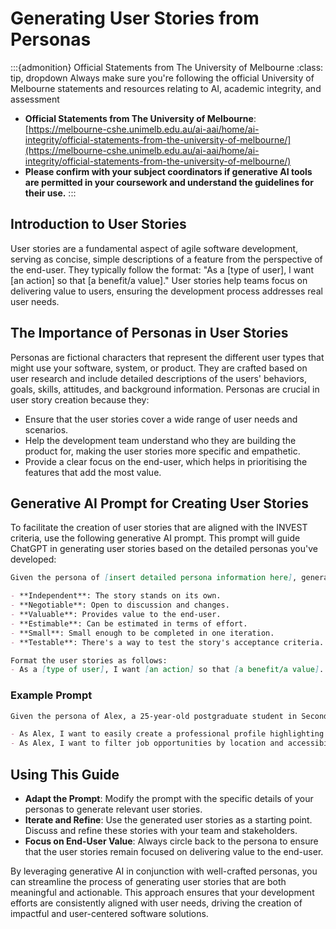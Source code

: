 # Generating User Stories from Personas

:::{admonition} Official Statements from The University of Melbourne
:class: tip, dropdown
Always make sure you're following the official University of Melbourne statements and resources relating to AI, academic integrity, and assessment
- **Official Statements from The University of Melbourne**: [https://melbourne-cshe.unimelb.edu.au/ai-aai/home/ai-integrity/official-statements-from-the-university-of-melbourne/](https://melbourne-cshe.unimelb.edu.au/ai-aai/home/ai-integrity/official-statements-from-the-university-of-melbourne/)
- **Please confirm with your subject coordinators if generative AI tools are permitted in your coursework and understand the guidelines for their use.**
:::

## Introduction to User Stories

User stories are a fundamental aspect of agile software development, serving as concise, simple descriptions of a feature from the perspective of the end-user. They typically follow the format: "As a [type of user], I want [an action] so that [a benefit/a value]." User stories help teams focus on delivering value to users, ensuring the development process addresses real user needs.

## The Importance of Personas in User Stories

Personas are fictional characters that represent the different user types that might use your software, system, or product. They are crafted based on user research and include detailed descriptions of the users' behaviors, goals, skills, attitudes, and background information. Personas are crucial in user story creation because they:

- Ensure that the user stories cover a wide range of user needs and scenarios.
- Help the development team understand who they are building the product for, making the user stories more specific and empathetic.
- Provide a clear focus on the end-user, which helps in prioritising the features that add the most value.

## Generative AI Prompt for Creating User Stories

To facilitate the creation of user stories that are aligned with the INVEST criteria, use the following generative AI prompt. This prompt will guide ChatGPT in generating user stories based on the detailed personas you've developed:

```markdown
Given the persona of [insert detailed persona information here], generate user stories that adhere to the INVEST criteria:

- **Independent**: The story stands on its own.
- **Negotiable**: Open to discussion and changes.
- **Valuable**: Provides value to the end-user.
- **Estimable**: Can be estimated in terms of effort.
- **Small**: Small enough to be completed in one iteration.
- **Testable**: There's a way to test the story's acceptance criteria.

Format the user stories as follows:
- As a [type of user], I want [an action] so that [a benefit/a value].
```

### Example Prompt

```markdown
Given the persona of Alex, a 25-year-old postgraduate student in Secondary School Teaching with a passion for inclusive education and a need for a flexible job-search platform, generate user stories that adhere to the INVEST criteria:

- As Alex, I want to easily create a professional profile highlighting my teaching philosophy and preferred subjects so that potential employers can understand my unique approach to education.
- As Alex, I want to filter job opportunities by location and accessibility features so that I can find schools that match my needs and values.
```

## Using This Guide

- **Adapt the Prompt**: Modify the prompt with the specific details of your personas to generate relevant user stories.
- **Iterate and Refine**: Use the generated user stories as a starting point. Discuss and refine these stories with your team and stakeholders.
- **Focus on End-User Value**: Always circle back to the persona to ensure that the user stories remain focused on delivering value to the end-user.

By leveraging generative AI in conjunction with well-crafted personas, you can streamline the process of generating user stories that are both meaningful and actionable. This approach ensures that your development efforts are consistently aligned with user needs, driving the creation of impactful and user-centered software solutions.
